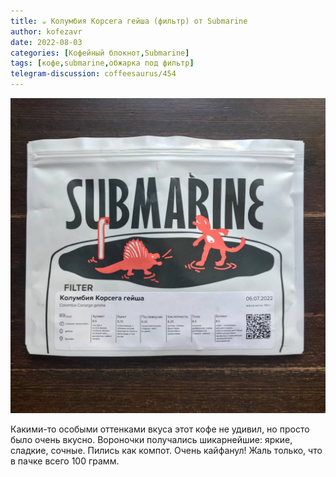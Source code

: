 ```yaml
---
title: ☕️ Колумбия Корсега гейша (фильтр) от Submarine
author: kofezavr
date: 2022-08-03
categories: [Кофейный блокнот,Submarine]
tags: [кофе,submarine,обжарка под фильтр]
telegram-discussion: coffeesaurus/454
--- 
```

![Колумбия Корсега гейша (фильтр) от Submarine](/assets/img/posts/22/08/columbia-korsega-geisha.jpg)

Какими-то особыми оттенками вкуса этот кофе не удивил, но просто было очень вкусно. Вороночки получались шикарнейшие: яркие, сладкие, сочные. Пились как компот. Очень кайфанул! Жаль только, что в пачке всего 100 грамм. 